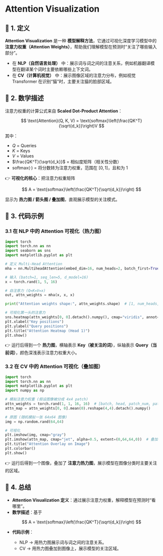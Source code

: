 # Attention Visualization

## 📖 1. 定义

**Attention Visualization** 是一种 **模型解释方法**，它通过可视化深度学习模型中的 **注意力权重（Attention Weights）**，帮助我们理解模型在预测时“关注了哪些输入部分”。

* 在 **NLP（自然语言处理）** 中：展示词与词之间的注意关系，例如机器翻译模型在翻译某个词时主要依赖哪些上下文词。
* 在 **CV（计算机视觉）** 中：展示图像区域的注意力分布，例如视觉 Transformer 在识别“猫”时，主要关注猫的脸部区域。


## 📖 2. 数学描述

注意力权重的计算公式来自 **Scaled Dot-Product Attention**：

$$
\text{Attention}(Q, K, V) = \text{softmax}\left(\frac{QK^T}{\sqrt{d_k}}\right)V
$$

其中：

* $Q$ = Queries
* $K$ = Keys
* $V$ = Values
* $\frac{QK^T}{\sqrt{d_k}}$ = 相似度矩阵（相关性分数）
* $\text{softmax}(\cdot)$ = 将分数转为注意力权重，范围在 $[0,1]$，且和为 1

👉 **可视化的核心**：把注意力权重矩阵

$$
A = \text{softmax}\left(\frac{QK^T}{\sqrt{d_k}}\right)
$$

显示为 **热力图 / 箭头图 / 叠加图**，直观展示模型的关注模式。



## 📖 3. 代码示例

### 3.1 在 NLP 中的 Attention 可视化（热力图）

```python
import torch
import torch.nn as nn
import seaborn as sns
import matplotlib.pyplot as plt

# 定义 Multi-Head Attention
mha = nn.MultiheadAttention(embed_dim=16, num_heads=2, batch_first=True)

# 输入 (batch=1, seq_len=5, d_model=16)
x = torch.rand(1, 5, 16)

# 自注意力 (Q=K=V=x)
out, attn_weights = mha(x, x, x)

print("Attention weights shape:", attn_weights.shape)  # [1, num_heads, seq_len, seq_len]

# 可视化第一头的注意力
sns.heatmap(attn_weights[0, 0].detach().numpy(), cmap="viridis", annot=True)
plt.xlabel("Key positions")
plt.ylabel("Query positions")
plt.title("Attention Heatmap (Head 1)")
plt.show()
```

👉 运行后得到一个 **热力图**，横轴表示 **Key（被关注的词）**，纵轴表示 **Query（当前词）**，颜色深浅表示注意力权重大小。



### 3.2 在 CV 中的 Attention 可视化（叠加图）

```python
import torch
import torch.nn as nn
import matplotlib.pyplot as plt
import numpy as np

# 模拟注意力权重 (假设图像被分成 4x4 patch)
attn_weights = torch.rand(1, 1, 16, 16)  # [batch, head, patch_num, patch_num]
attn_map = attn_weights[0, 0].mean(0).reshape(4,4).detach().numpy()

# 原图 (随机模拟一张 64x64 图像)
img = np.random.rand(64,64)

# 可视化
plt.imshow(img, cmap="gray")
plt.imshow(attn_map, cmap="jet", alpha=0.5, extent=(0,64,64,0))  # 叠加注意力
plt.title("Attention Overlay on Image")
plt.colorbar()
plt.show()
```

👉 运行后得到一个图像，叠加了 **注意力热力图**，展示模型在图像分类时主要关注的区域。



## 📖 4. 总结

* **Attention Visualization 定义**：通过展示注意力权重，解释模型在预测时“看哪里”。
* **数学描述**：基于

$$
A = \text{softmax}\left(\frac{QK^T}{\sqrt{d_k}}\right)
$$
* **代码示例**：

  * NLP → 用热力图展示词与词之间的注意关系。
  * CV → 用热力图叠加到图像上，展示模型的关注区域。



